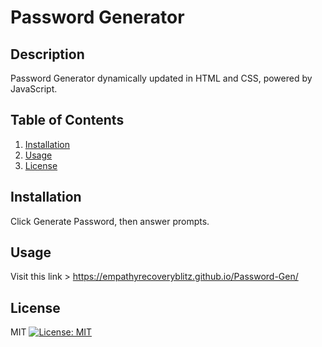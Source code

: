 
  # Password Generator

  ## Description 
  Password Generator dynamically updated in HTML and CSS, powered by JavaScript.
  
  ## Table of Contents
  1. [Installation](#Installation)
  2. [Usage](#Usage)
  3. [License](#License)
  
  ## Installation
  Click Generate Password, then answer prompts.

  ## Usage
  Visit this link > https://empathyrecoveryblitz.github.io/Password-Gen/

  ## License
  MIT [![License: MIT](https://img.shields.io/badge/License-MIT-yellow.svg)](https://opensource.org/licenses/MIT)


